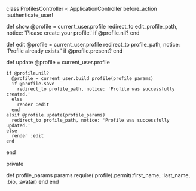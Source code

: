 class ProfilesController < ApplicationController
  before_action :authenticate_user!

  def show
    @profile = current_user.profile
    redirect_to edit_profile_path, notice: 'Please create your profile.' if @profile.nil?
  end

  def edit
    @profile = current_user.profile
    redirect_to profile_path, notice: 'Profile already exists.' if @profile.present?
  end

  def update
    @profile = current_user.profile

    if @profile.nil?
      @profile = current_user.build_profile(profile_params)
      if @profile.save
        redirect_to profile_path, notice: 'Profile was successfully created.'
      else
        render :edit
      end
    elsif @profile.update(profile_params)
      redirect_to profile_path, notice: 'Profile was successfully updated.'
    else
      render :edit
    end
  end

  private

  def profile_params
    params.require(:profile).permit(:first_name, :last_name, :bio, :avatar)
  end
end
